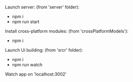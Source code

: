 Launch server: (from 'server' folder):  
- npm i   
- npm run start  

Install cross-platform modules: (from 'crossPlatformModels'):  
- npm i  

Launch Ui building: (from 'srcr' folder):  
- npm i  
- npm run watch  

Watch app on 'localhost:3002'  
